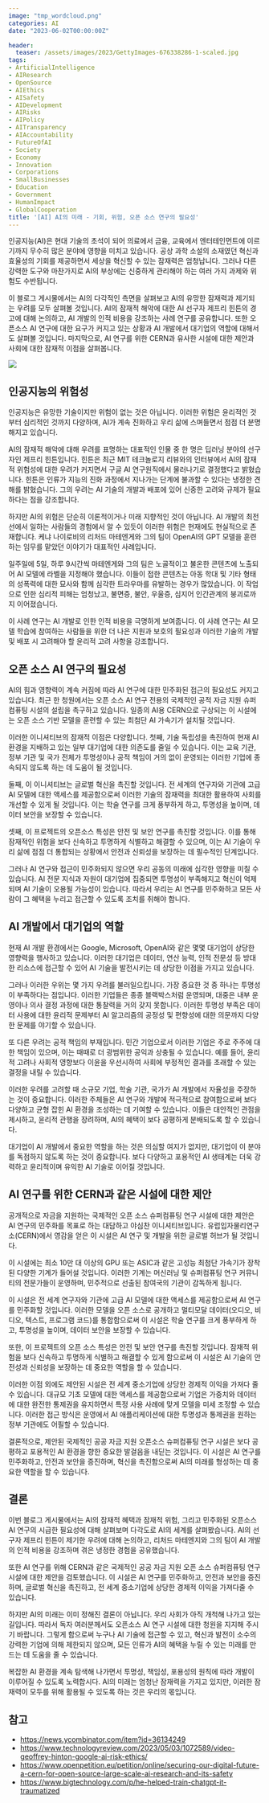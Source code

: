 ```yaml
---
image: "tmp_wordcloud.png"
categories: AI
date: "2023-06-02T00:00:00Z"

header:
  teaser: /assets/images/2023/GettyImages-676338286-1-scaled.jpg
tags:
- ArtificialIntelligence
- AIResearch
- OpenSource
- AIEthics
- AISafety
- AIDevelopment
- AIRisks
- AIPolicy
- AITransparency
- AIAccountability
- FutureOfAI
- Society
- Economy
- Innovation
- Corporations
- SmallBusinesses
- Education
- Government
- HumanImpact
- GlobalCooperation
title: '[AI] AI의 미래 - 기회, 위험, 오픈 소스 연구의 필요성'
---
```


인공지능(AI)은 현대 기술의 초석이 되어 의료에서 금융, 교육에서 엔터테인먼트에 이르기까지 무수히 많은 분야에 영향을 미치고 있습니다. 공상 과학 소설의 소재였던 혁신과 효율성의 기회를 제공하면서 세상을 혁신할 수 있는 잠재력은 엄청납니다. 그러나 다른 강력한 도구와 마찬가지로 AI의 부상에는 신중하게 관리해야 하는 여러 가지 과제와 위험도 수반됩니다.

이 블로그 게시물에서는 AI의 다각적인 측면을 살펴보고 AI의 유망한 잠재력과 제기되는 우려를 모두 살펴볼 것입니다. AI의 잠재적 해악에 대한 AI 선구자 제프리 힌튼의 경고에 대해 논의하고, AI 개발의 인적 비용을 강조하는 사례 연구를 공유합니다. 또한 오픈소스 AI 연구에 대한 요구가 커지고 있는 상황과 AI 개발에서 대기업의 역할에 대해서도 살펴볼 것입니다. 마지막으로, AI 연구를 위한 CERN과 유사한 시설에 대한 제안과 사회에 대한 잠재적 이점을 살펴봅니다.

![](/assets/images/2023/GettyImages-676338286-1-scaled.jpg)

## 인공지능의 위험성

인공지능은 유망한 기술이지만 위험이 없는 것은 아닙니다. 이러한 위험은 윤리적인 것부터 심리적인 것까지 다양하며, AI가 계속 진화하고 우리 삶에 스며들면서 점점 더 분명해지고 있습니다.

AI의 잠재적 해악에 대해 우려를 표명하는 대표적인 인물 중 한 명은 딥러닝 분야의 선구자인 제프리 힌튼입니다. 힌튼은 최근 MIT 테크놀로지 리뷰와의 인터뷰에서 AI의 잠재적 위험성에 대한 우려가 커지면서 구글 AI 연구원직에서 물러나기로 결정했다고 밝혔습니다. 힌튼은 인류가 지능의 진화 과정에서 지나가는 단계에 불과할 수 있다는 냉정한 견해를 밝혔습니다. 그의 우려는 AI 기술의 개발과 배포에 있어 신중한 고려와 규제가 필요하다는 점을 강조합니다.

하지만 AI의 위험은 단순히 이론적이거나 미래 지향적인 것이 아닙니다. AI 개발의 최전선에서 일하는 사람들의 경험에서 알 수 있듯이 이러한 위험은 현재에도 현실적으로 존재합니다. 케냐 나이로비의 리처드 마테엔게와 그의 팀이 OpenAI의 GPT 모델을 훈련하는 임무를 맡았던 이야기가 대표적인 사례입니다.

일주일에 5일, 하루 9시간씩 마테엔게와 그의 팀은 노골적이고 불온한 콘텐츠에 노출되어 AI 모델에 라벨을 지정해야 했습니다. 이들이 접한 콘텐츠는 아동 학대 및 기타 형태의 성폭력에 대한 묘사와 함께 심각한 트라우마를 유발하는 경우가 많았습니다. 이 작업으로 인한 심리적 피해는 엄청났고, 불면증, 불안, 우울증, 심지어 인간관계의 붕괴로까지 이어졌습니다.

이 사례 연구는 AI 개발로 인한 인적 비용을 극명하게 보여줍니다. 이 사례 연구는 AI 모델 학습에 참여하는 사람들을 위한 더 나은 지원과 보호의 필요성과 이러한 기술의 개발 및 배포 시 고려해야 할 윤리적 고려 사항을 강조합니다.

## 오픈 소스 AI 연구의 필요성

AI의 힘과 영향력이 계속 커짐에 따라 AI 연구에 대한 민주화된 접근의 필요성도 커지고 있습니다. 최근 한 청원에서는 오픈 소스 AI 연구 전용의 국제적인 공적 자금 지원 슈퍼컴퓨팅 시설의 설립을 촉구하고 있습니다. 일종의 AI용 CERN으로 구상되는 이 시설에는 오픈 소스 기반 모델을 훈련할 수 있는 최첨단 AI 가속기가 설치될 것입니다.

이러한 이니셔티브의 잠재적 이점은 다양합니다. 첫째, 기술 독립성을 촉진하여 현재 AI 환경을 지배하고 있는 일부 대기업에 대한 의존도를 줄일 수 있습니다. 이는 교육 기관, 정부 기관 및 국가 전체가 투명성이나 공적 책임이 거의 없이 운영되는 이러한 기업에 종속되지 않도록 하는 데 도움이 될 것입니다.

둘째, 이 이니셔티브는 글로벌 혁신을 촉진할 것입니다. 전 세계의 연구자와 기관에 고급 AI 모델에 대한 액세스를 제공함으로써 이러한 기술의 잠재력을 최대한 활용하여 사회를 개선할 수 있게 될 것입니다. 이는 학술 연구를 크게 풍부하게 하고, 투명성을 높이며, 데이터 보안을 보장할 수 있습니다.

셋째, 이 프로젝트의 오픈소스 특성은 안전 및 보안 연구를 촉진할 것입니다. 이를 통해 잠재적인 위험을 보다 신속하고 투명하게 식별하고 해결할 수 있으며, 이는 AI 기술이 우리 삶에 점점 더 통합되는 상황에서 안전과 신뢰성을 보장하는 데 필수적인 단계입니다.

그러나 AI 연구와 접근이 민주화되지 않으면 우리 공동의 미래에 심각한 영향을 미칠 수 있습니다. AI 전문 지식과 자원이 대기업에 집중되면 투명성이 부족해지고 혁신이 억제되며 AI 기술이 오용될 가능성이 있습니다. 따라서 우리는 AI 연구를 민주화하고 모든 사람이 그 혜택을 누리고 접근할 수 있도록 조치를 취해야 합니다.

## AI 개발에서 대기업의 역할

현재 AI 개발 환경에서는 Google, Microsoft, OpenAI와 같은 몇몇 대기업이 상당한 영향력을 행사하고 있습니다. 이러한 대기업은 데이터, 연산 능력, 인적 전문성 등 방대한 리소스에 접근할 수 있어 AI 기술을 발전시키는 데 상당한 이점을 가지고 있습니다.

그러나 이러한 우위는 몇 가지 우려를 불러일으킵니다. 가장 중요한 것 중 하나는 투명성이 부족하다는 점입니다. 이러한 기업들은 종종 블랙박스처럼 운영되며, 대중은 내부 운영이나 의사 결정 과정에 대한 통찰력을 거의 갖지 못합니다. 이러한 투명성 부족은 데이터 사용에 대한 윤리적 문제부터 AI 알고리즘의 공정성 및 편향성에 대한 의문까지 다양한 문제를 야기할 수 있습니다.

또 다른 우려는 공적 책임의 부재입니다. 민간 기업으로서 이러한 기업은 주로 주주에 대한 책임이 있으며, 이는 때때로 더 광범위한 공익과 상충될 수 있습니다. 예를 들어, 윤리적 고려나 사회적 영향보다 이윤을 우선시하여 사회에 부정적인 결과를 초래할 수 있는 결정을 내릴 수 있습니다.

이러한 우려를 고려할 때 소규모 기업, 학술 기관, 국가가 AI 개발에서 자율성을 주장하는 것이 중요합니다. 이러한 주체들은 AI 연구와 개발에 적극적으로 참여함으로써 보다 다양하고 균형 잡힌 AI 환경을 조성하는 데 기여할 수 있습니다. 이들은 대안적인 관점을 제시하고, 윤리적 관행을 장려하며, AI의 혜택이 보다 공평하게 분배되도록 할 수 있습니다.

대기업이 AI 개발에서 중요한 역할을 하는 것은 의심할 여지가 없지만, 대기업이 이 분야를 독점하지 않도록 하는 것이 중요합니다. 보다 다양하고 포용적인 AI 생태계는 더욱 강력하고 윤리적이며 유익한 AI 기술로 이어질 것입니다.

## AI 연구를 위한 CERN과 같은 시설에 대한 제안

공개적으로 자금을 지원하는 국제적인 오픈 소스 슈퍼컴퓨팅 연구 시설에 대한 제안은 AI 연구의 민주화를 목표로 하는 대담하고 야심찬 이니셔티브입니다. 유럽입자물리연구소(CERN)에서 영감을 얻은 이 시설은 AI 연구 및 개발을 위한 글로벌 허브가 될 것입니다.

이 시설에는 최소 10만 대 이상의 GPU 또는 ASIC과 같은 고성능 최첨단 가속기가 장착된 다양한 기계가 들어설 것입니다. 이러한 기계는 머신러닝 및 슈퍼컴퓨팅 연구 커뮤니티의 전문가들이 운영하며, 민주적으로 선출된 참여국의 기관이 감독하게 됩니다.

이 시설은 전 세계 연구자와 기관에 고급 AI 모델에 대한 액세스를 제공함으로써 AI 연구를 민주화할 것입니다. 이러한 모델을 오픈 소스로 공개하고 멀티모달 데이터(오디오, 비디오, 텍스트, 프로그램 코드)를 통합함으로써 이 시설은 학술 연구를 크게 풍부하게 하고, 투명성을 높이며, 데이터 보안을 보장할 수 있습니다.

또한, 이 프로젝트의 오픈 소스 특성은 안전 및 보안 연구를 촉진할 것입니다. 잠재적 위험을 보다 신속하고 투명하게 식별하고 해결할 수 있게 함으로써 이 시설은 AI 기술의 안전성과 신뢰성을 보장하는 데 중요한 역할을 할 수 있습니다.

이러한 이점 외에도 제안된 시설은 전 세계 중소기업에 상당한 경제적 이익을 가져다 줄 수 있습니다. 대규모 기초 모델에 대한 액세스를 제공함으로써 기업은 가중치와 데이터에 대한 완전한 통제권을 유지하면서 특정 사용 사례에 맞게 모델을 미세 조정할 수 있습니다. 이러한 접근 방식은 운영에서 AI 애플리케이션에 대한 투명성과 통제권을 원하는 정부 기관에도 어필할 수 있습니다.

결론적으로, 제안된 국제적인 공공 자금 지원 오픈소스 슈퍼컴퓨팅 연구 시설은 보다 공평하고 포용적인 AI 환경을 향한 중요한 발걸음을 내딛는 것입니다. 이 시설은 AI 연구를 민주화하고, 안전과 보안을 증진하며, 혁신을 촉진함으로써 AI의 미래를 형성하는 데 중요한 역할을 할 수 있습니다.

## 결론

이번 블로그 게시물에서는 AI의 잠재적 혜택과 잠재적 위험, 그리고 민주화된 오픈소스 AI 연구의 시급한 필요성에 대해 살펴보며 다각도로 AI의 세계를 살펴봤습니다. AI의 선구자 제프리 힌튼이 제기한 우려에 대해 논의하고, 리처드 마테엔지와 그의 팀이 AI 개발의 인적 비용을 강조하며 겪은 냉정한 경험을 공유했습니다.

또한 AI 연구를 위해 CERN과 같은 국제적인 공공 자금 지원 오픈 소스 슈퍼컴퓨팅 연구 시설에 대한 제안을 검토했습니다. 이 시설은 AI 연구를 민주화하고, 안전과 보안을 증진하며, 글로벌 혁신을 촉진하고, 전 세계 중소기업에 상당한 경제적 이익을 가져다줄 수 있습니다.

하지만 AI의 미래는 이미 정해진 결론이 아닙니다. 우리 사회가 아직 개척해 나가고 있는 길입니다. 따라서 독자 여러분께서도 오픈소스 AI 연구 시설에 대한 청원을 지지해 주시기 바랍니다. 그렇게 함으로써 누구나 AI 기술에 접근할 수 있고, 혁신과 발전이 소수의 강력한 기업에 의해 제한되지 않으며, 모든 인류가 AI의 혜택을 누릴 수 있는 미래를 만드는 데 도움을 줄 수 있습니다.

복잡한 AI 환경을 계속 탐색해 나가면서 투명성, 책임성, 포용성의 원칙에 따라 개발이 이루어질 수 있도록 노력합시다. AI의 미래는 엄청난 잠재력을 가지고 있지만, 이러한 잠재력이 모두를 위해 활용될 수 있도록 하는 것은 우리의 몫입니다.

## 참고

* https://news.ycombinator.com/item?id=36134249
* https://www.technologyreview.com/2023/05/03/1072589/video-geoffrey-hinton-google-ai-risk-ethics/
* https://www.openpetition.eu/petition/online/securing-our-digital-future-a-cern-for-open-source-large-scale-ai-research-and-its-safety
* https://www.bigtechnology.com/p/he-helped-train-chatgpt-it-traumatized